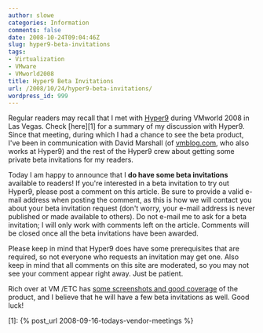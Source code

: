 ```yaml
---
author: slowe
categories: Information
comments: false
date: 2008-10-24T09:04:46Z
slug: hyper9-beta-invitations
tags:
- Virtualization
- VMware
- VMworld2008
title: Hyper9 Beta Invitations
url: /2008/10/24/hyper9-beta-invitations/
wordpress_id: 999
---
```


Regular readers may recall that I met with [Hyper9](http://www.hyper9.com/) during VMworld 2008 in Las Vegas. Check [here][1] for a summary of my discussion with Hyper9. Since that meeting, during which I had a chance to see the beta product, I've been in communication with David Marshall (of [vmblog.com](http://vmblog.com/), who also works at Hyper9) and the rest of the Hyper9 crew about getting some private beta invitations for my readers.

Today I am happy to announce that I **do have some beta invitations** available to readers! If you're interested in a beta invitation to try out Hyper9, please post a comment on this article. Be sure to provide a valid e-mail address when posting the comment, as this is how we will contact you about your beta invitation request (don't worry, your e-mail address is never published or made available to others). Do not e-mail me to ask for a beta invitation; I will only work with comments left on the article. Comments will be closed once all the beta invitations have been awarded.

Please keep in mind that Hyper9 does have some prerequisites that are required, so not everyone who requests an invitation may get one. Also keep in mind that all comments on this site are moderated, so you may not see your comment appear right away. Just be patient.

Rich over at VM /ETC has [some screenshots and good coverage](http://vmetc.com/2008/10/23/first-look-at-hyper9-beta-for-vm-etc-readers/) of the product, and I believe that he will have a few beta invitations as well. Good luck!

[1]: {% post_url 2008-09-16-todays-vendor-meetings %}
